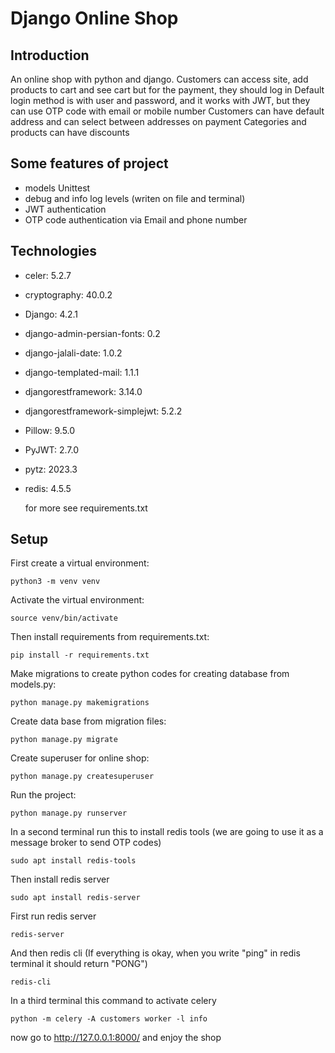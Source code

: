 # Django Online Shop


## Introduction
An online shop with python and django. Customers can access site, add products to cart and see cart but for the payment, they should log in
Default login method is with user and password, and it works with JWT, but they can use OTP code with email or mobile number
Customers can have default address and can select between addresses on payment
Categories and products can have discounts


## Some features of project
* models Unittest
* debug and info log levels (writen on file and terminal)
* JWT authentication
* OTP code authentication via Email and phone number


## Technologies
* celer: 5.2.7
* cryptography: 40.0.2
* Django: 4.2.1
* django-admin-persian-fonts: 0.2
* django-jalali-date: 1.0.2
* django-templated-mail: 1.1.1
* djangorestframework: 3.14.0
* djangorestframework-simplejwt: 5.2.2
* Pillow: 9.5.0
* PyJWT: 2.7.0
* pytz: 2023.3
* redis: 4.5.5

  for more see requirements.txt


## Setup
First create a virtual environment:
```
python3 -m venv venv
```
Activate the virtual environment:
```
source venv/bin/activate
```
Then install requirements from requirements.txt:
```
pip install -r requirements.txt
```
Make migrations to create python codes for creating database from models.py:
```
python manage.py makemigrations
```
Create data base from migration files:
```
python manage.py migrate
```
Create superuser for online shop:
```
python manage.py createsuperuser
```
Run the project:
```
python manage.py runserver
```
In a second terminal run this to install redis tools (we are going to use it as a message broker to send OTP codes)
```
sudo apt install redis-tools
```
Then install redis server
```
sudo apt install redis-server
```
First run redis server
```
redis-server
```
And then redis cli (If everything is okay, when you write "ping" in redis terminal it should return "PONG")
```
redis-cli
```
In a third terminal this command to activate celery
```
python -m celery -A customers worker -l info
```

now go to http://127.0.0.1:8000/ and enjoy the shop
